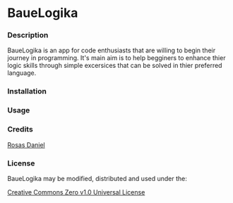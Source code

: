 <h1> BaueLogika </h1>

<h3> Description </h3>
BaueLogika is an app for code enthusiasts that are willing to begin their journey in programming. It's main aim is to help begginers to enhance thier logic skills through simple excersices that can be solved in thier preferred language.

<h3> Installation </h3>

<h3> Usage </h3>

<h3> Credits </h3>

[Rosas Daniel](https://github.com/DIRM2705)

<h3> License </h3>
BaueLogika may be modified, distributed and used under the:

[Creative Commons Zero v1.0 Universal License](https://github.com/Prehilabs/BaueLogika/blob/main/LICENSE)